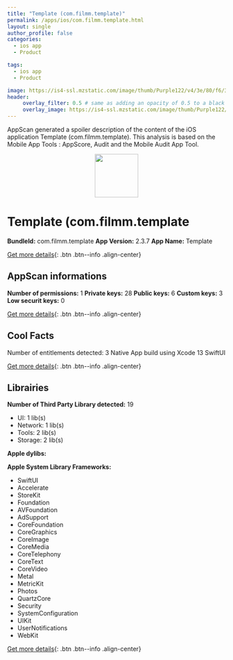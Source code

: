 ```yaml
---
title: "Template (com.filmm.template)"
permalink: /apps/ios/com.filmm.template.html
layout: single
author_profile: false
categories: 
  - ios app 
  - Product 

tags: 
  - ios app 
  - Product 

image: https://is4-ssl.mzstatic.com/image/thumb/Purple122/v4/3e/80/f6/3e80f680-b506-c719-46c1-4dfea02396db/AppIcon-0-1x_U007emarketing-0-5-0-85-220.png/512x512bb.jpg
header: 
     overlay_filter: 0.5 # same as adding an opacity of 0.5 to a black background
     overlay_image: https://is4-ssl.mzstatic.com/image/thumb/Purple122/v4/3e/80/f6/3e80f680-b506-c719-46c1-4dfea02396db/AppIcon-0-1x_U007emarketing-0-5-0-85-220.png/512x512bb.jpg
---
```

AppScan generated a spoiler description of the content of the iOS application Template (com.filmm.template). This analysis is based on the Mobile App Tools : AppScore, Audit and the Mobile Audit App Tool.

  
  
<div style="text-align: center;"><img src="https://is4-ssl.mzstatic.com/image/thumb/Purple122/v4/3e/80/f6/3e80f680-b506-c719-46c1-4dfea02396db/AppIcon-0-1x_U007emarketing-0-5-0-85-220.png/512x512bb.jpg" width="100" height="100"></div>  
  
# Template (com.filmm.template

**BundleId:** com.filmm.template
**App Version:** 2.3.7
**App Name:** Template


[Get more details](/pricing.html){: .btn .btn--info .align-center}  
  
## AppScan informations 

**Number of permissions:** 1
**Private keys:** 28
**Public keys:** 6
**Custom keys:** 3
**Low securit keys:** 0
  
[Get more details](/pricing.html){: .btn .btn--info .align-center}

## Cool Facts

Number of entitlements detected: 3
Native App
build using Xcode 13
SwiftUI
  
[Get more details](/pricing.html){: .btn .btn--info .align-center}

## Librairies 
**Number of Third Party Library detected:** 19
- UI: 1 lib(s)
- Network: 1 lib(s)
- Tools: 2 lib(s)
- Storage: 2 lib(s)

**Apple dylibs:**


**Apple System Library Frameworks:**
- SwiftUI
- Accelerate
- StoreKit
- Foundation
- AVFoundation
- AdSupport
- CoreFoundation
- CoreGraphics
- CoreImage
- CoreMedia
- CoreTelephony
- CoreText
- CoreVideo
- Metal
- MetricKit
- Photos
- QuartzCore
- Security
- SystemConfiguration
- UIKit
- UserNotifications
- WebKit


  
[Get more details](/pricing.html){: .btn .btn--info .align-center}

